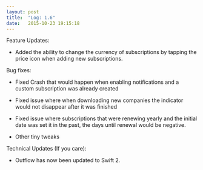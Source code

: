 ```yaml
---
layout: post
title:  "Log: 1.6"
date:   2015-10-23 19:15:18
---
```

Feature Updates:

- Added the ability to change the currency of subscriptions by tapping the price icon when adding new subscriptions.

Bug fixes:

- Fixed Crash that would happen when enabling notifications and a custom subscription was already created

- Fixed issue where when downloading new companies the indicator would not disappear after it was finished

- Fixed issue where subscriptions that were renewing yearly and the initial date was set it in the past, the days until renewal would be negative.

- Other tiny tweaks

Technical Updates (If you care):

- Outflow has now been updated to Swift 2.
